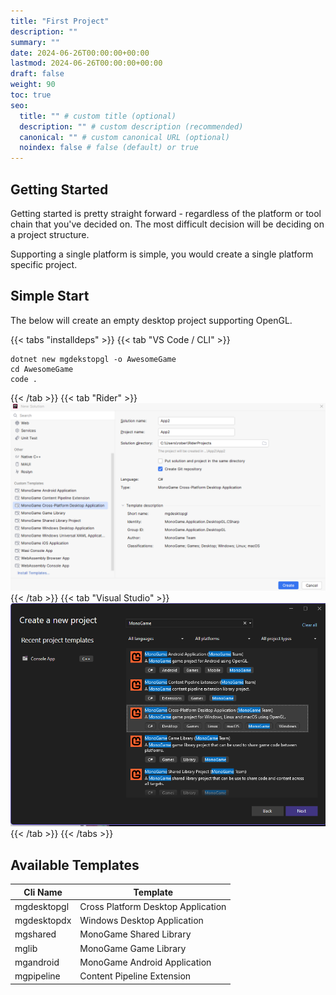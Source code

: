 ```yaml
---
title: "First Project"
description: ""
summary: ""
date: 2024-06-26T00:00:00+00:00
lastmod: 2024-06-26T00:00:00+00:00
draft: false
weight: 90
toc: true
seo:
  title: "" # custom title (optional)
  description: "" # custom description (recommended)
  canonical: "" # custom canonical URL (optional)
  noindex: false # false (default) or true
---
```

## Getting Started
Getting started is pretty straight forward - regardless of the platform or tool chain that you've decided
on. The most difficult decision will be deciding on a project structure.

Supporting a single platform is simple, you would create a single platform specific project.

## Simple Start

The below will create an empty desktop project supporting OpenGL.

{{< tabs "installdeps" >}}
{{< tab "VS Code / CLI" >}}
```shell
dotnet new mgdekstopgl -o AwesomeGame
cd AwesomeGame
code .
```
{{< /tab >}}
{{< tab "Rider" >}}
![Rider New Project](ridernewproj.png)
{{< /tab >}}
{{< tab "Visual Studio" >}}
![Visual Studio New Project](visualstudionew.png)
{{< /tab >}}
{{< /tabs >}}

## Available Templates

| Cli Name    | Template                           |
|-------------|------------------------------------|
| mgdesktopgl | Cross Platform Desktop Application |
| mgdesktopdx | Windows Desktop Application        |
| mgshared    | MonoGame Shared Library            |
| mglib       | MonoGame Game Library              |
| mgandroid   | MonoGame Android Application       |
| mgpipeline  | Content Pipeline Extension         |
